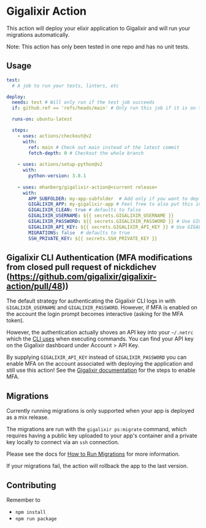 # Gigalixir Action

This action will deploy your elixir application to Gigalixir and will run your migrations automatically.

Note: This action has only been tested in one repo and has no unit tests.

## Usage

```yaml
test: 
  # A job to run your tests, linters, etc

deploy:
  needs: test # Will only run if the test job succeeds
  if: github.ref == 'refs/heads/main' # Only run this job if it is on the main branch

  runs-on: ubuntu-latest

  steps:
    - uses: actions/checkout@v2
      with:
        ref: main # Check out main instead of the latest commit
        fetch-depth: 0 # Checkout the whole branch
        
    - uses: actions/setup-python@v2
      with:
        python-version: 3.8.1
        
    - uses: mhanberg/gigalixir-action@<current release>
      with:
        APP_SUBFOLDER: my-app-subfolder  # Add only if you want to deploy an app that is not at the root of your repository
        GIGALIXIR_APP: my-gigalixir-app # Feel free to also put this in your secrets
        GIGALIXIR_CLEAN: true # defaults to false
        GIGALIXIR_USERNAME: ${{ secrets.GIGALIXIR_USERNAME }}
        GIGALIXIR_PASSWORD: ${{ secrets.GIGALIXIR_PASSWORD }} # Use GIGALIXIR_PASSWORD or GIGALIXIR_API_KEY
        GIGALIXIR_API_KEY: ${{ secrets.GIGALIXIR_API_KEY }} # Use GIGALIXIR_PASSWORD or GIGALIXIR_API_KEY
        MIGRATIONS: false  # defaults to true
        SSH_PRIVATE_KEY: ${{ secrets.SSH_PRIVATE_KEY }}
```
## Gigalixir CLI Authentication (MFA modifications from closed pull request of nickdichev (https://github.com/gigalixir/gigalixir-action/pull/48))
The default strategy for authenticating the Gigalixir CLI logs in with `GIGALIXIR_USERNAME` and `GIGALIXIR_PASSWORD`. However, if MFA is enabled on the account the login prompt becomes interactive (asking for the MFA token).

However, the authentication actually shoves an API key into your `~/.netrc` which the [CLI uses](https://gigalixir.readthedocs.io/en/latest/cli.html?highlight=netrc#authentication) when executing commands. You can find your API key on the Gigalixir dashboard under Account > API Key.

By supplying `GIGALIXIR_API_KEY` instead of `GIGALIXIR_PASSWORD` you can enable MFA on the account associated with deploying the application and still use this action! See the [Gigalixir documentation](https://gigalixir.readthedocs.io/en/latest/account.html?highlight=api%20key#how-to-use-multi-factor-authentication) for the steps to enable MFA.

## Migrations

Currently running migrations is only supported when your app is deployed as a mix release.

The migrations are run with the `gigalixir ps:migrate` command, which requires having a public key uploaded to your app's container and a private key locally to connect via an `ssh` connection.

Please see the docs for [How to Run Migrations](https://gigalixir.readthedocs.io/en/latest/main.html#migrations) for more information.

If your migrations fail, the action will rollback the app to the last version.

## Contributing

Remember to 

- `npm install`
- `npm run package`
